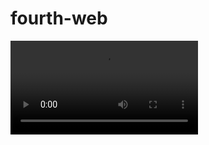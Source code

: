 # fourth-web
![vido](https://github.com/ZX0809/fourth-web/blob/main/don't%20wast%20your%20time%20to%20shap.mp4)
